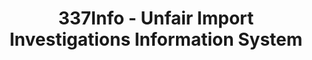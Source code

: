 ---
layout: default
bigquery: https://console.cloud.google.com/bigquery?p=patents-public-data&d=usitc_investigations&page=dataset&project=sheets-management-319211
citation: US International Trade Commission 337Info Unfair Import Investigations Information
  System
contributors: US International Trade Comission
cost: None
description: US International Trade Commission 337Info Unfair Import Investigations
  Information System contains data on investigations done under Section 337. Section
  337 declares the infringement of certain statutory intellectual property rights
  and other forms of unfair competition in import trade to be unlawful practices.
  Most Section 337 investigations involve allegations of patent or registered trademark
  infringement.
documentation: FAQ and tutorial available on the site
last_edit: 04/08/2022, 11:53:17
location: https://pubapps2.usitc.gov/337external/
maintained_by: US International Trade Comission
schema_fields:
- aljAssigned
- investigationTermDate
- targetDate
- scheduledStartDateEvidHear
- gcAttorney
- docketNo
- markmanHearing
- currentStatus
- ouiiParticipation
- investigationType
- finalIdOnViolationIssue
- respondent
- invUnfairAct
- dateCreated
- patentNumbers
- startDateMarkmanHearing
- id
- publication_number
- copyrightNumbers
- actualEndDateEvidHear
- internalRemand
- title
- dateComplaintFiled
- lastUpdated
- endDateMarkmanHearing
- dateOfPublicationFrNotice
- teoIdIssueDate
- issueDateOtherNonFinal
- ouiiAttorney
- patentNumber
- htsNumbers
- currentActiveALJ
- investigationNo
- finalIdOnViolationDue
- scheduledEndDateEvidHear
- complainant
- trademarkNumbers
- finalDetNoViolation
- cafcAppeals
- teoIdDueDate
- teoReliefGranted
- finalDetViolation
- teoProceedingInvolved
- actualStartDateEvidHear
shortname: unfair_import_investigations
tags:
- import
- legal
- trade
timeframe: 2008-2021 (prior to 2008 downloadable as a JSON file)
title: 337Info - Unfair Import Investigations Information System
uuid: 2721f5ec-e599-4890-9265-9706719fc71e
---